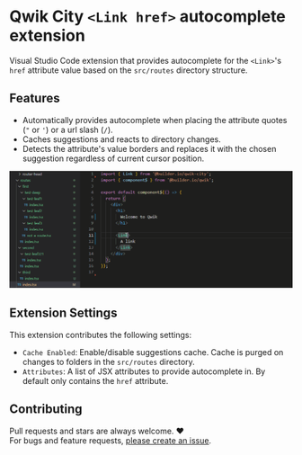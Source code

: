 # Qwik City `<Link href>` autocomplete extension

Visual Studio Code extension that provides autocomplete for the `<Link>`'s `href` attribute value based on the `src/routes` directory structure.

## Features

- Automatically provides autocomplete when placing the attribute quotes (`"` or `'`) or a url slash (`/`).
- Caches suggestions and reacts to directory changes.
- Detects the attribute's value borders and replaces it with the chosen suggestion regardless of current cursor position.

![demo](.github/assets/qwik-extension-demo.gif)

## Extension Settings

This extension contributes the following settings:

* `Cache Enabled`: Enable/disable suggestions cache. Cache is purged on changes to folders in the `src/routes` directory.
* `Attributes`: A list of JSX attributes to provide autocomplete in. By default only contains the `href` attribute.

## Contributing

Pull requests and stars are always welcome. ❤\
For bugs and feature requests, [please create an issue](https://github.com/Raiondesu/qwik-city-link-autocomplete/issues/new).
